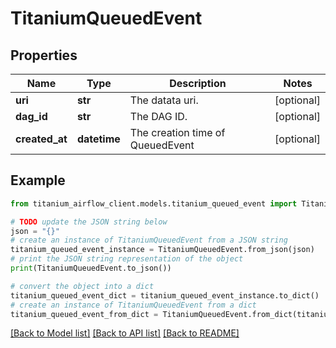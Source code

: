 # TitaniumQueuedEvent


## Properties

Name | Type | Description | Notes
------------ | ------------- | ------------- | -------------
**uri** | **str** | The datata uri. | [optional] 
**dag_id** | **str** | The DAG ID. | [optional] 
**created_at** | **datetime** | The creation time of QueuedEvent | [optional] 

## Example

```python
from titanium_airflow_client.models.titanium_queued_event import TitaniumQueuedEvent

# TODO update the JSON string below
json = "{}"
# create an instance of TitaniumQueuedEvent from a JSON string
titanium_queued_event_instance = TitaniumQueuedEvent.from_json(json)
# print the JSON string representation of the object
print(TitaniumQueuedEvent.to_json())

# convert the object into a dict
titanium_queued_event_dict = titanium_queued_event_instance.to_dict()
# create an instance of TitaniumQueuedEvent from a dict
titanium_queued_event_from_dict = TitaniumQueuedEvent.from_dict(titanium_queued_event_dict)
```
[[Back to Model list]](../README.md#documentation-for-models) [[Back to API list]](../README.md#documentation-for-api-endpoints) [[Back to README]](../README.md)


